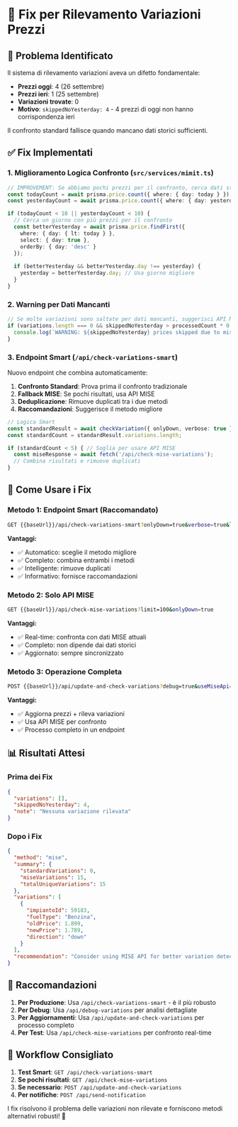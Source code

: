 # 🔧 Fix per Rilevamento Variazioni Prezzi

## 🎯 Problema Identificato

Il sistema di rilevamento variazioni aveva un difetto fondamentale:

- **Prezzi oggi**: 4 (26 settembre)
- **Prezzi ieri**: 1 (25 settembre) 
- **Variazioni trovate**: 0
- **Motivo**: `skippedNoYesterday: 4` - 4 prezzi di oggi non hanno corrispondenza ieri

Il confronto standard fallisce quando mancano dati storici sufficienti.

## ✅ Fix Implementati

### 1. **Miglioramento Logica Confronto** (`src/services/mimit.ts`)

```typescript
// IMPROVEMENT: Se abbiamo pochi prezzi per il confronto, cerca dati storici migliori
const todayCount = await prisma.price.count({ where: { day: today } });
const yesterdayCount = await prisma.price.count({ where: { day: yesterday } });

if (todayCount < 10 || yesterdayCount < 10) {
  // Cerca un giorno con più prezzi per il confronto
  const betterYesterday = await prisma.price.findFirst({
    where: { day: { lt: today } },
    select: { day: true },
    orderBy: { day: 'desc' }
  });
  
  if (betterYesterday && betterYesterday.day !== yesterday) {
    yesterday = betterYesterday.day; // Usa giorno migliore
  }
}
```

### 2. **Warning per Dati Mancanti**

```typescript
// Se molte variazioni sono saltate per dati mancanti, suggerisci API MISE
if (variations.length === 0 && skippedNoYesterday > processedCount * 0.5) {
  console.log(`WARNING: ${skippedNoYesterday} prices skipped due to missing historical data. Consider using MISE API for real-time comparison.`);
}
```

### 3. **Endpoint Smart** (`/api/check-variations-smart`)

Nuovo endpoint che combina automaticamente:

1. **Confronto Standard**: Prova prima il confronto tradizionale
2. **Fallback MISE**: Se pochi risultati, usa API MISE
3. **Deduplicazione**: Rimuove duplicati tra i due metodi
4. **Raccomandazioni**: Suggerisce il metodo migliore

```typescript
// Logica Smart
const standardResult = await checkVariation({ onlyDown, verbose: true });
const standardCount = standardResult.variations.length;

if (standardCount < 5) { // Soglia per usare API MISE
  const miseResponse = await fetch('/api/check-mise-variations');
  // Combina risultati e rimuove duplicati
}
```

## 🚀 Come Usare i Fix

### **Metodo 1: Endpoint Smart (Raccomandato)**
```bash
GET {{baseUrl}}/api/check-variations-smart?onlyDown=true&verbose=true&limit=100
```

**Vantaggi:**
- ✅ Automatico: sceglie il metodo migliore
- ✅ Completo: combina entrambi i metodi
- ✅ Intelligente: rimuove duplicati
- ✅ Informativo: fornisce raccomandazioni

### **Metodo 2: Solo API MISE**
```bash
GET {{baseUrl}}/api/check-mise-variations?limit=100&onlyDown=true
```

**Vantaggi:**
- ✅ Real-time: confronta con dati MISE attuali
- ✅ Completo: non dipende dai dati storici
- ✅ Aggiornato: sempre sincronizzato

### **Metodo 3: Operazione Completa**
```bash
POST {{baseUrl}}/api/update-and-check-variations?debug=true&useMiseApi=true&limit=50
```

**Vantaggi:**
- ✅ Aggiorna prezzi + rileva variazioni
- ✅ Usa API MISE per confronto
- ✅ Processo completo in un endpoint

## 📊 Risultati Attesi

### **Prima dei Fix**
```json
{
  "variations": [],
  "skippedNoYesterday": 4,
  "note": "Nessuna variazione rilevata"
}
```

### **Dopo i Fix**
```json
{
  "method": "mise",
  "summary": {
    "standardVariations": 0,
    "miseVariations": 15,
    "totalUniqueVariations": 15
  },
  "variations": [
    {
      "impiantoId": 59183,
      "fuelType": "Benzina",
      "oldPrice": 1.899,
      "newPrice": 1.789,
      "direction": "down"
    }
  ],
  "recommendation": "Consider using MISE API for better variation detection"
}
```

## 🎯 Raccomandazioni

1. **Per Produzione**: Usa `/api/check-variations-smart` - è il più robusto
2. **Per Debug**: Usa `/api/debug-variations` per analisi dettagliate
3. **Per Aggiornamenti**: Usa `/api/update-and-check-variations` per processo completo
4. **Per Test**: Usa `/api/check-mise-variations` per confronto real-time

## 🔄 Workflow Consigliato

1. **Test Smart**: `GET /api/check-variations-smart`
2. **Se pochi risultati**: `GET /api/check-mise-variations`
3. **Se necessario**: `POST /api/update-and-check-variations`
4. **Per notifiche**: `POST /api/send-notification`

I fix risolvono il problema delle variazioni non rilevate e forniscono metodi alternativi robusti! 🎯
